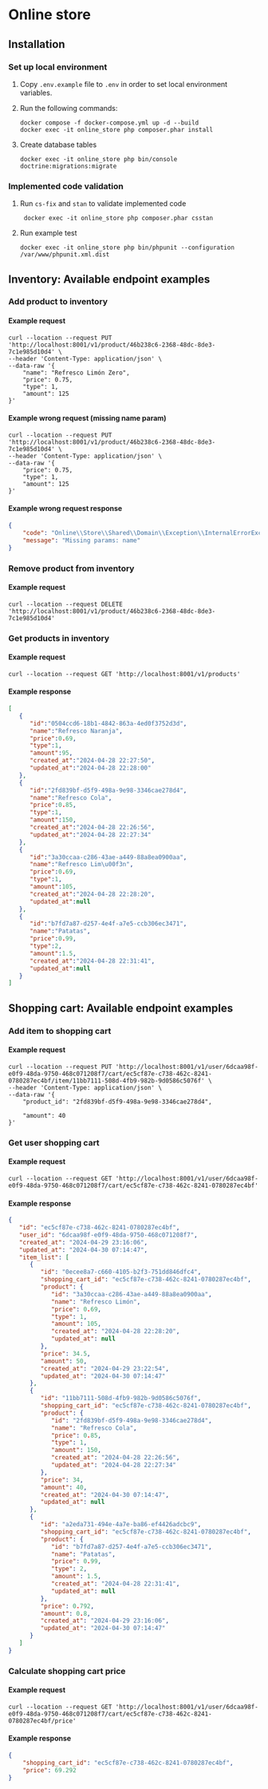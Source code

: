 # Online store

## Installation

### Set up local environment

1. Copy `.env.example` file to `.env` in order to set local environment variables.


2. Run the following commands:
    ```
    docker compose -f docker-compose.yml up -d --build
    docker exec -it online_store php composer.phar install
    ```


3. Create database tables
    ```
    docker exec -it online_store php bin/console doctrine:migrations:migrate
    ```

### Implemented code validation   

1. Run `cs-fix` and `stan` to validate implemented code 
   ```
    docker exec -it online_store php composer.phar csstan
    ```
   
2. Run example test
   ```
   docker exec -it online_store php bin/phpunit --configuration /var/www/phpunit.xml.dist
   ```

## Inventory: Available endpoint examples

### Add product to inventory
#### Example request
```
curl --location --request PUT 'http://localhost:8001/v1/product/46b238c6-2368-48dc-8de3-7c1e985d10d4' \
--header 'Content-Type: application/json' \
--data-raw '{
    "name": "Refresco Limón Zero",
    "price": 0.75,
    "type": 1,
    "amount": 125
}'
```
#### Example wrong request (missing name param)
```
curl --location --request PUT 'http://localhost:8001/v1/product/46b238c6-2368-48dc-8de3-7c1e985d10d4' \
--header 'Content-Type: application/json' \
--data-raw '{
    "price": 0.75,
    "type": 1,
    "amount": 125
}'
```
#### Example wrong request response
```json
{
    "code": "Online\\Store\\Shared\\Domain\\Exception\\InternalErrorException",
    "message": "Missing params: name"
}
```

### Remove product from inventory
#### Example request
```
curl --location --request DELETE 'http://localhost:8001/v1/product/46b238c6-2368-48dc-8de3-7c1e985d10d4'
```

### Get products in inventory
#### Example request
```
curl --location --request GET 'http://localhost:8001/v1/products'
```
#### Example response
```json
[
   {
      "id":"0504ccd6-18b1-4842-863a-4ed0f3752d3d",
      "name":"Refresco Naranja",
      "price":0.69,
      "type":1,
      "amount":95,
      "created_at":"2024-04-28 22:27:50",
      "updated_at":"2024-04-28 22:28:00"
   },
   {
      "id":"2fd839bf-d5f9-498a-9e98-3346cae278d4",
      "name":"Refresco Cola",
      "price":0.85,
      "type":1,
      "amount":150,
      "created_at":"2024-04-28 22:26:56",
      "updated_at":"2024-04-28 22:27:34"
   },
   {
      "id":"3a30ccaa-c286-43ae-a449-88a8ea0900aa",
      "name":"Refresco Lim\u00f3n",
      "price":0.69,
      "type":1,
      "amount":105,
      "created_at":"2024-04-28 22:28:20",
      "updated_at":null
   },
   {
      "id":"b7fd7a87-d257-4e4f-a7e5-ccb306ec3471",
      "name":"Patatas",
      "price":0.99,
      "type":2,
      "amount":1.5,
      "created_at":"2024-04-28 22:31:41",
      "updated_at":null
   }
]
```

## Shopping cart: Available endpoint examples

### Add item to shopping cart
#### Example request
```
curl --location --request PUT 'http://localhost:8001/v1/user/6dcaa98f-e0f9-48da-9750-468c071208f7/cart/ec5cf87e-c738-462c-8241-0780287ec4bf/item/11bb7111-508d-4fb9-982b-9d0586c5076f' \
--header 'Content-Type: application/json' \
--data-raw '{
    "product_id": "2fd839bf-d5f9-498a-9e98-3346cae278d4",
    
    "amount": 40
}'
```

### Get user shopping cart
#### Example request
```
curl --location --request GET 'http://localhost:8001/v1/user/6dcaa98f-e0f9-48da-9750-468c071208f7/cart/ec5cf87e-c738-462c-8241-0780287ec4bf'
```
#### Example response
```json
{
   "id": "ec5cf87e-c738-462c-8241-0780287ec4bf",
   "user_id": "6dcaa98f-e0f9-48da-9750-468c071208f7",
   "created_at": "2024-04-29 23:16:06",
   "updated_at": "2024-04-30 07:14:47",
   "item_list": [
      {
         "id": "0ecee8a7-c660-4105-b2f3-751dd846dfc4",
         "shopping_cart_id": "ec5cf87e-c738-462c-8241-0780287ec4bf",
         "product": {
            "id": "3a30ccaa-c286-43ae-a449-88a8ea0900aa",
            "name": "Refresco Limón",
            "price": 0.69,
            "type": 1,
            "amount": 105,
            "created_at": "2024-04-28 22:28:20",
            "updated_at": null
         },
         "price": 34.5,
         "amount": 50,
         "created_at": "2024-04-29 23:22:54",
         "updated_at": "2024-04-30 07:14:47"
      },
      {
         "id": "11bb7111-508d-4fb9-982b-9d0586c5076f",
         "shopping_cart_id": "ec5cf87e-c738-462c-8241-0780287ec4bf",
         "product": {
            "id": "2fd839bf-d5f9-498a-9e98-3346cae278d4",
            "name": "Refresco Cola",
            "price": 0.85,
            "type": 1,
            "amount": 150,
            "created_at": "2024-04-28 22:26:56",
            "updated_at": "2024-04-28 22:27:34"
         },
         "price": 34,
         "amount": 40,
         "created_at": "2024-04-30 07:14:47",
         "updated_at": null
      },
      {
         "id": "a2eda731-494e-4a7e-ba86-ef4426adcbc9",
         "shopping_cart_id": "ec5cf87e-c738-462c-8241-0780287ec4bf",
         "product": {
            "id": "b7fd7a87-d257-4e4f-a7e5-ccb306ec3471",
            "name": "Patatas",
            "price": 0.99,
            "type": 2,
            "amount": 1.5,
            "created_at": "2024-04-28 22:31:41",
            "updated_at": null
         },
         "price": 0.792,
         "amount": 0.8,
         "created_at": "2024-04-29 23:16:06",
         "updated_at": "2024-04-30 07:14:47"
      }
   ]
}
```

### Calculate shopping cart price
#### Example request
```
curl --location --request GET 'http://localhost:8001/v1/user/6dcaa98f-e0f9-48da-9750-468c071208f7/cart/ec5cf87e-c738-462c-8241-0780287ec4bf/price'
```
#### Example response
```json
{
    "shopping_cart_id": "ec5cf87e-c738-462c-8241-0780287ec4bf",
    "price": 69.292
}
```